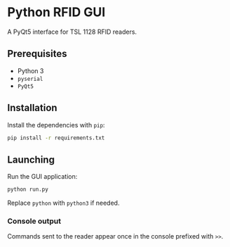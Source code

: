 # Python RFID GUI

A PyQt5 interface for TSL 1128 RFID readers.

## Prerequisites

- Python 3
- `pyserial`
- `PyQt5`

## Installation

Install the dependencies with `pip`:

```bash
pip install -r requirements.txt
```

## Launching

Run the GUI application:

```bash
python run.py
```

Replace `python` with `python3` if needed.

### Console output

Commands sent to the reader appear once in the console prefixed with `>>`.

